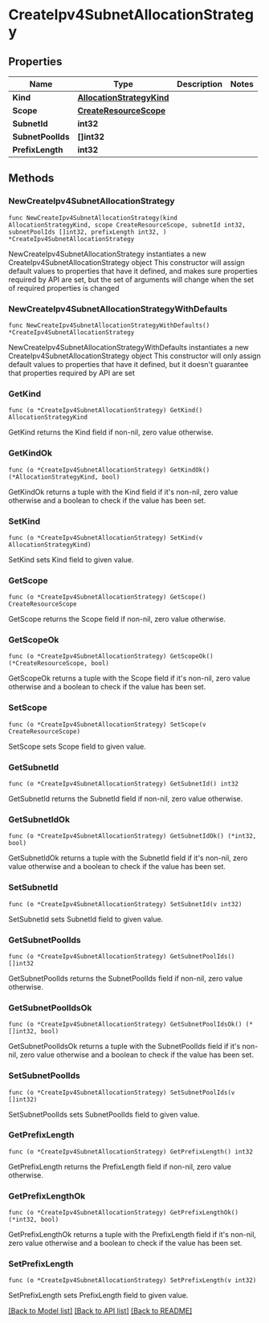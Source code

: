 # CreateIpv4SubnetAllocationStrategy

## Properties

Name | Type | Description | Notes
------------ | ------------- | ------------- | -------------
**Kind** | [**AllocationStrategyKind**](AllocationStrategyKind.md) |  | 
**Scope** | [**CreateResourceScope**](CreateResourceScope.md) |  | 
**SubnetId** | **int32** |  | 
**SubnetPoolIds** | **[]int32** |  | 
**PrefixLength** | **int32** |  | 

## Methods

### NewCreateIpv4SubnetAllocationStrategy

`func NewCreateIpv4SubnetAllocationStrategy(kind AllocationStrategyKind, scope CreateResourceScope, subnetId int32, subnetPoolIds []int32, prefixLength int32, ) *CreateIpv4SubnetAllocationStrategy`

NewCreateIpv4SubnetAllocationStrategy instantiates a new CreateIpv4SubnetAllocationStrategy object
This constructor will assign default values to properties that have it defined,
and makes sure properties required by API are set, but the set of arguments
will change when the set of required properties is changed

### NewCreateIpv4SubnetAllocationStrategyWithDefaults

`func NewCreateIpv4SubnetAllocationStrategyWithDefaults() *CreateIpv4SubnetAllocationStrategy`

NewCreateIpv4SubnetAllocationStrategyWithDefaults instantiates a new CreateIpv4SubnetAllocationStrategy object
This constructor will only assign default values to properties that have it defined,
but it doesn't guarantee that properties required by API are set

### GetKind

`func (o *CreateIpv4SubnetAllocationStrategy) GetKind() AllocationStrategyKind`

GetKind returns the Kind field if non-nil, zero value otherwise.

### GetKindOk

`func (o *CreateIpv4SubnetAllocationStrategy) GetKindOk() (*AllocationStrategyKind, bool)`

GetKindOk returns a tuple with the Kind field if it's non-nil, zero value otherwise
and a boolean to check if the value has been set.

### SetKind

`func (o *CreateIpv4SubnetAllocationStrategy) SetKind(v AllocationStrategyKind)`

SetKind sets Kind field to given value.


### GetScope

`func (o *CreateIpv4SubnetAllocationStrategy) GetScope() CreateResourceScope`

GetScope returns the Scope field if non-nil, zero value otherwise.

### GetScopeOk

`func (o *CreateIpv4SubnetAllocationStrategy) GetScopeOk() (*CreateResourceScope, bool)`

GetScopeOk returns a tuple with the Scope field if it's non-nil, zero value otherwise
and a boolean to check if the value has been set.

### SetScope

`func (o *CreateIpv4SubnetAllocationStrategy) SetScope(v CreateResourceScope)`

SetScope sets Scope field to given value.


### GetSubnetId

`func (o *CreateIpv4SubnetAllocationStrategy) GetSubnetId() int32`

GetSubnetId returns the SubnetId field if non-nil, zero value otherwise.

### GetSubnetIdOk

`func (o *CreateIpv4SubnetAllocationStrategy) GetSubnetIdOk() (*int32, bool)`

GetSubnetIdOk returns a tuple with the SubnetId field if it's non-nil, zero value otherwise
and a boolean to check if the value has been set.

### SetSubnetId

`func (o *CreateIpv4SubnetAllocationStrategy) SetSubnetId(v int32)`

SetSubnetId sets SubnetId field to given value.


### GetSubnetPoolIds

`func (o *CreateIpv4SubnetAllocationStrategy) GetSubnetPoolIds() []int32`

GetSubnetPoolIds returns the SubnetPoolIds field if non-nil, zero value otherwise.

### GetSubnetPoolIdsOk

`func (o *CreateIpv4SubnetAllocationStrategy) GetSubnetPoolIdsOk() (*[]int32, bool)`

GetSubnetPoolIdsOk returns a tuple with the SubnetPoolIds field if it's non-nil, zero value otherwise
and a boolean to check if the value has been set.

### SetSubnetPoolIds

`func (o *CreateIpv4SubnetAllocationStrategy) SetSubnetPoolIds(v []int32)`

SetSubnetPoolIds sets SubnetPoolIds field to given value.


### GetPrefixLength

`func (o *CreateIpv4SubnetAllocationStrategy) GetPrefixLength() int32`

GetPrefixLength returns the PrefixLength field if non-nil, zero value otherwise.

### GetPrefixLengthOk

`func (o *CreateIpv4SubnetAllocationStrategy) GetPrefixLengthOk() (*int32, bool)`

GetPrefixLengthOk returns a tuple with the PrefixLength field if it's non-nil, zero value otherwise
and a boolean to check if the value has been set.

### SetPrefixLength

`func (o *CreateIpv4SubnetAllocationStrategy) SetPrefixLength(v int32)`

SetPrefixLength sets PrefixLength field to given value.



[[Back to Model list]](../README.md#documentation-for-models) [[Back to API list]](../README.md#documentation-for-api-endpoints) [[Back to README]](../README.md)


